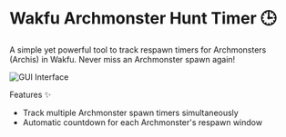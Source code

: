 # Wakfu Archmonster Hunt Timer 🕒
A simple yet powerful tool to track respawn timers for Archmonsters (Archis) in Wakfu. Never miss an Archmonster spawn again!

![GUI Interface](https://ibb.co/ygfNP0Q)

Features ✨

- Track multiple Archmonster spawn timers simultaneously
- Automatic countdown for each Archmonster's respawn window